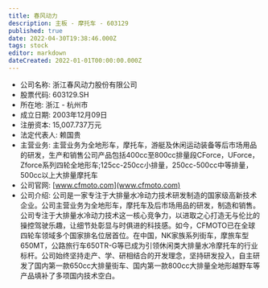 ```yaml
---
title: 春风动力
description: 主板 - 摩托车 - 603129
published: true
date: 2022-04-30T19:38:46.000Z
tags: stock
editor: markdown
dateCreated: 2022-01-01T00:00:00.000Z
---
```


- 公司名称: 浙江春风动力股份有限公司
- 股票代码: 603129.SH
- 所在地: 浙江 - 杭州市
- 成立日期: 2003年12月09日
- 注册资本: 15,007.737万元
- 法定代表人: 赖国贵
- 主营业务: 主营业务为全地形车，摩托车，游艇及休闲运动装备等后市场用品的研发，生产和销售公司产品包括400cc至800cc排量段CForce，UForce，Zforce系列四轮全地形车;125cc-250cc小排量，250cc-500cc中等排量，500cc以上大排量摩托车
- 公司官网: [www.cfmoto.com](www.cfmoto.com)
- 公司介绍: 公司是一家专注于大排量水冷动力技术研发制造的国家级高新技术企业。公司主营业务为全地形车，摩托车及后市场用品的研发，制造和销售。公司专注于大排量水冷动力技术这一核心竞争力，以进取之心打造无与伦比的操控驾驶乐趣，让细节处彰显与时俱进的科技感。如今，CFMOTO已在全球四轮车领域多个国家排名位居首位。在中国，NK家族系列街车，摩旅车型650MT，公路旅行车650TR-G等已成为引领休闲类大排量水冷摩托车的行业标杆。公司始终坚持走产、学、研相结合的开发理念，坚持研发投入，自主研发了国内第一款650cc大排量街车、国内第一款800cc大排量全地形越野车等产品填补了多项国内技术空白。


